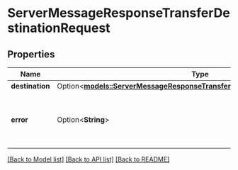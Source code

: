 # ServerMessageResponseTransferDestinationRequest

## Properties

Name | Type | Description | Notes
------------ | ------------- | ------------- | -------------
**destination** | Option<[**models::ServerMessageResponseTransferDestinationRequestDestination**](ServerMessageResponseTransferDestinationRequest_destination.md)> |  | [optional]
**error** | Option<**String**> | This is the error message if the transfer should not be made. | [optional]

[[Back to Model list]](../README.md#documentation-for-models) [[Back to API list]](../README.md#documentation-for-api-endpoints) [[Back to README]](../README.md)


